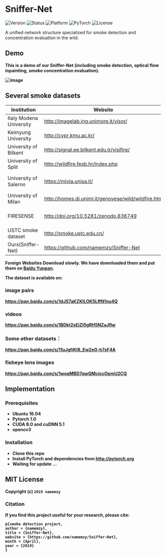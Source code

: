 # Sniffer-Net
<p align="left">
		<img src="https://img.shields.io/badge/version-0.1-brightgreen.svg?style=flat-square"
			 alt="Version">
		<img src="https://img.shields.io/badge/status-Release-gold.svg?style=flat-square"
			 alt="Status">
		<img src="https://img.shields.io/badge/platform-linux16.04-lightgrey.svg?style=flat-square"
			 alt="Platform">
		<img src="https://img.shields.io/badge/PyTorch version-1.0-blue.svg?style=flat-square"
			 alt="PyTorch">
		<img src="https://img.shields.io/badge/License-MIT License-green.svg?style=flat-square"
			 alt="License">
</p>
	A unified network structure  specialized for smoke detection and concentration evaluation in the wild.<b>
	
## Demo
This is a demo of our Sniffer-Net (including smoke detection, optical flow inpainting, smoke concentration evaluation).<b>
  
![image](https://github.com/namemzy/Sniffer-Net/blob/master/img/sniffer-net_demo.png)

## Several smoke datasets

Institution  | Website| Size| Quantity|
--------- | --------| --------- | --------|
Italy Modena University  | http://imagelab.ing.unimore.it/visor/ | /  | / |
Keimyung University  | http://cvpr.kmu.ac.kr/ | 320x240 video  | 38 |
University of Bilkent  | http://signal.ee.bilkent.edu.tr/visifire/ | 720x576 video  | 4 |
University of Split  | http://wildfire.fesb.hr/index.php | 720x576 video  | 5 |
University of Salerno  | https://mivia.unisa.it/ | multi-resolution video  | 149 |
University of Milan  | http://homes.di.unimi.it/genovese/wild/wildfire.htm | 320x240 video  | 20 |
FIRESENSE  | http://doi.org/10.5281/zenodo.836749 | multi-resolution video  | 49 |
USTC smoke dataset | http://smoke.ustc.edu.cn/| 1920x1080 video  | >30 |
Ours(Sniffer-Net) | https://github.com/namemzy/Sniffer-Net| 1920x1080 video  | 30 |

Foreign Websites Download slowly. We have downloaded them and put them on [Baidu Yunpan](https://pan.baidu.com/s/11uJgfiKI8_Ew2eG-h7sF4A).<b>
  
The dataset is available on:
### image pairs
https://pan.baidu.com/s/1dJS7aKZKILOK5LffN1nu4Q
### videos
https://pan.baidu.com/s/1BDkt2sEjZI5gRH5NZaJflw
### Some other datasets：
https://pan.baidu.com/s/11uJgfiKI8_Ew2eG-h7sF4A
### fisheye lens images
https://pan.baidu.com/s/1woqMBD7qwQMciccOpmU2CQ
  
## Implementation
### Prerequisites
- Ubuntu 16.04
- Pytorch 1.0
- CUDA 8.0 and cuDNN 5.1
- opencv3<b>
	
### <span id='ins'>Installation</span>
- Clone this repo
- Install PyTorch and dependencies from http://pytorch.org
- Waiting for update ...

## MIT License
Copyright (c) `2019 namemzy`
### Citation

If you find this project useful for your research, please cite:

```
@{smoke detection project,
author = {namemzy},
title = {Sniffer-Net},
website = {https://github.com/namemzy/Sniffer-Net},
month = {April},
year = {2019}
}
```

